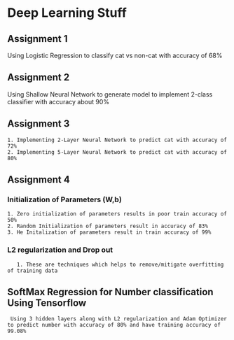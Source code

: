 # Deep Learning Stuff #

## Assignment 1 ##

  Using Logistic Regression to classify cat vs non-cat with accuracy of 68% 

## Assignment 2 ##

 Using Shallow Neural Network to generate model to implement 2-class classifier with accuracy about 90%

## Assignment 3 ##
	
	1. Implementing 2-Layer Neural Network to predict cat with accuracy of 72%
	2. Implementing 5-Layer Neural Network to predict cat with accuracy of 80%

## Assignment 4 ##
	
### Initialization of Parameters (W,b) ###
	1. Zero initialization of parameters results in poor train accuracy of 50%
	2. Random Initialization of parameters result in accuracy of 83%
	3. He Initalization of parameters result in train accuracy of 99%
	   
### L2 regularization and Drop out ###

       1. These are techniques which helps to remove/mitigate overfitting of training data

## SoftMax Regression for Number classification Using Tensorflow ##
	
     Using 3 hidden layers along with L2 regularization and Adam Optimizer to predict number with accuracy of 80% and have training accuracy of 99.08%
